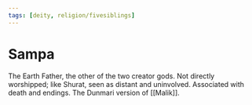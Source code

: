 ```yaml
---
tags: [deity, religion/fivesiblings]
---
```


# Sampa

The Earth Father, the other of the two creator gods. Not directly worshipped; like Shurat, seen as distant and uninvolved. Associated with death and endings. The Dunmari version of [[Malik]].

